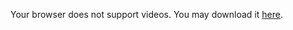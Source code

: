 <SlidevVideo mute controls>
  <!-- Anything that can go in an HTML video element. -->
  <source src="/videos/projetofinal.mp4" type="video/mp4" />
  <p>
    Your browser does not support videos. You may download it
    <a href="/videos/projetofinal.mp4">here</a>.
  </p>
</SlidevVideo>